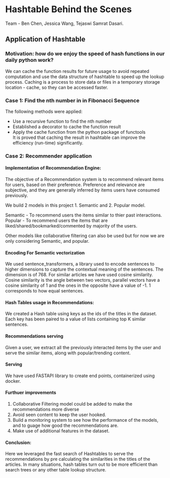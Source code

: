 # Hashtable Behind the Scenes
Team - Ben Chen, Jessica Wang, Tejaswi Samrat Dasari.  

## Application of Hashtable
### Motivation: how do we enjoy the speed of hash functions in our daily python work?
We can cache the function results for future usage to avoid repeated computation and use the data structure of hashtable to speed up the lookup process. 
Caching is a process to store data or files in a temporary storage location - cache, so they can be accessed faster. 

### Case 1: Find the nth number in in Fibonacci Sequence
The following methods were applied:
* Use a recursive function to find the nth number
* Established a decorator to cache the function result
* Apply the cache function from the python package of functools   
It is proved that caching the result in hashtable can improve the efficiency (run-time) significantly. 

### Case 2: Recommender application

#### Implementation of Recommendation Engine: 

The objective of a Recommendation system is to recommend relevant items for users, based on their preference. Preference and relevance are subjective, and they are generally inferred by items users have consumed previously.

We build 2 models in this project 1. Semantic and 2. Popular model.

Semantic - To recommend users the items similar to thier past interactions.
Popular - To recommend users the items that are liked/shared/bookmarked/commented by majority of the users. 

Other models like collaborative filtering can also be used but for now we are only considering Semantic, and popular.

#### Encoding For Semantic vectorization

We used sentence_transformers, a library used to encode sentences to higher dimensions to capture the contextual meaning of the sentences. The dimension is of 768. For similar articles we have used cosine similarity. Cosine similarity is the angle between two vectors, parallel vectors have a cosine similarity of 1 and the ones in the opposite have a value of -1. 1 corresponds to how equal sentences. 

#### Hash Tables usage in Recommendations:

We created a Hash table using keys as the ids of the titles in the dataset. Each key has been paired to a value of lists containing top K similar sentences.

#### Recommendations serving

Given a user, we extract all the previously interacted items by the user and serve the similar items, along with popular/trending content.

#### Serving

We have used FASTAPI library to create end points, containerized using docker.

#### Furthuer improvements
1. Collaborative Filtering model could be added to make the recommendations more diverse
2. Avoid seen content to keep the user hooked.
3. Build a monitoring system to see how the performance of the models, and to guage how good the recommendations are.
4. Make use of additional features in the dataset.


#### Conclusion:

Here we leveraged the fast search of Hashtables to serve the recommendations by pre calculating the similarities in the titles of the articles.
In many situations, hash tables turn out to be more efficient than search trees or any other table lookup structure. 

